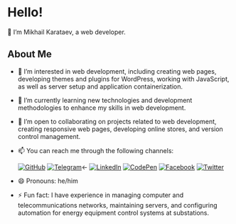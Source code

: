 # Hello!

👋 I’m Mikhail Karataev, a web developer.

## About Me

- 👀 I’m interested in web development, including creating web pages, developing themes and plugins for WordPress, working with JavaScript, as well as server setup and application containerization.
- 🌱 I’m currently learning new technologies and development methodologies to enhance my skills in web development.
- 💞️ I’m open to collaborating on projects related to web development, creating responsive web pages, developing online stores, and version control management.
- 📫 You can reach me through the following channels:

  [![GitHub](https://img.shields.io/badge/GitHub-%23121011?style=for-the-badge&logo=github&logoColor=white)](https://github.com/krtv-m)
  [![Telegram](https://img.shields.io/badge/Telegram-%230077B5?style=for-the-badge&logo=telegram&logoColor=white)](https://t.me/Carataev_Michael)<-
  [![LinkedIn](https://img.shields.io/badge/LinkedIn-%230077B5?style=for-the-badge&logo=linkedin&logoColor=white)](https://www.linkedin.com/in/carataev-michael/)
  [![CodePen](https://img.shields.io/badge/CodePen-%23121011?style=for-the-badge&logo=codepen&logoColor=white)](https://codepen.io/carataev-michael)
  [![Facebook](https://img.shields.io/badge/Facebook-%23121011?style=for-the-badge&logo=facebook&logoColor=white)](https://www.facebook.com/profile.php?id=61562474045095)
  [![Twitter](https://img.shields.io/badge/Twitter-%23121011?style=for-the-badge&logo=x&logoColor=white)](https://x.com/CarataevMichael)

- 😄 Pronouns: he/him
- ⚡ Fun fact: I have experience in managing computer and telecommunications networks, maintaining servers, and configuring automation for energy equipment control systems at substations.

<!---
crtv-m/crtv-m is a ✨ special ✨ repository because its `README.md` (this file) appears on your GitHub profile. You can click the Preview link to take a look at your changes.
--->
